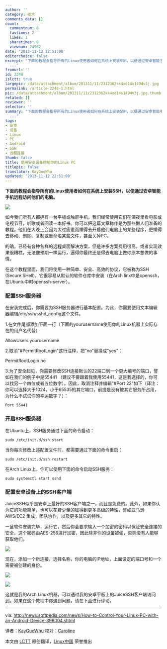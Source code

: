 ```yaml
---
author: ''
category: 技术
comments_data: []
count:
  commentnum: 0
  favtimes: 2
  likes: 1
  sharetimes: 0
  viewnum: 24962
date: '2013-11-12 22:51:00'
editorchoice: false
excerpt: "下面的教程会指导所有的Linux使用者如何在系统上安装SSH，以便通过安卓智能手机远程访问他们的电脑。\r\n\r\n如今我们所有人都拥有一台平板或触屏手机，我们经常使用它们在深夜里看电影或电视节目，听歌或者阅读一本好书。
  ..."
fromurl: ''
id: 2248
islctt: true
largepic: /data/attachment/album/201311/11/2312362kk4xd14x1494v3j.jpg
permalink: /article-2248-1.html
pic: /data/attachment/album/201311/11/2312362kk4xd14x1494v3j.jpg.thumb.jpg
related: []
reviewer: ''
selector: ''
summary: "下面的教程会指导所有的Linux使用者如何在系统上安装SSH，以便通过安卓智能手机远程访问他们的电脑。\r\n\r\n如今我们所有人都拥有一台平板或触屏手机，我们经常使用它们在深夜里看电影或电视节目，听歌或者阅读一本好书。
  ..."
tags:
- 安卓
- 设备
- Linux
- PC
- Android
- SSH
- 远程连接
thumb: false
title: 使用安卓设备控制你的Linux PC
titlepic: false
translator: KayGuoWhu
updated: '2013-11-12 22:51:00'
---
```


**下面的教程会指导所有的Linux使用者如何在系统上安装SSH，以便通过安卓智能手机远程访问他们的电脑。**


![](/data/attachment/album/201311/11/2312362kk4xd14x1494v3j.jpg)


如今我们所有人都拥有一台平板或触屏手机，我们经常使用它们在深夜里看电影或电视节目，听歌或者阅读一本好书。你可以把这篇文章称作是为那些懒人们准备的教程，他们在大晚上会因为太过疲惫而懒得去开启他们电脑上的某些程序，更懒得去移动、删除、复制或重命名某些文件，甚至关掉PC。


的确，已经有各种各样的远程桌面解决方案，但是许多方案费用很高，或者实现效果很糟糕，无法像预期一样运行，逼得你最终还是得去电脑上做你原本想做的事情。


在这个教程里面，我们将使用一种简单、安全、高效的协议，它被称为SSH (Secure SHell)，它很容易从默认的软件仓库中安装（在Arch linx中是openssh，在Ubuntu中时openssh-server）。


### 配置SSH服务器


在安装完成后，你需要为SSH服务器进行基本配置。为此，你需要使用文本编辑器编辑/etc/ssh/sshd\_config这个文件。


1.在文件尾部添加下面一行（下面的yourusername使用你的Linux机器上实际存在的用户名代替）


AllowUsers yourusername


2.取消"#PermitRootLogin"这行注释，把"no"替换成"yes"：


PermitRootLogin no


3.为了安全起见，你需要修改SSH连接默认的22端口到一个更大编号的端口，譬如在我们的例子中是55441 （建议不要跟着我使用55441，这是我选择的，你可以找另一个四位或者五位数字）。因此，取消注释并编辑"#Port 22"如下（译注：你可以选择大于1024，小于65535的其它端口，前提是没有被其它服务所占用，为什么不试试你的幸运数字？）：



```
Port 55441 
```

### 开启SSH服务器


在Ubuntu上，SSH服务通过下面的命令启动：



```
sudo /etc/init.d/ssh start 
```

当你每次修改上述配置文件时，都需要通过下面的命令重启：



```
sudo /etc/init.d/ssh restart 
```

在Arch Linux上，你可以使用下面的命令启动SSH服务：



```
sudo systemctl start sshd 
```

### 配置安卓设备上的SSH客户端


JuiceSSH似乎是安卓上最好的SSH客户端之一，而且是免费的。此外，如果你认为它的功能简单，也可以花费少量的钱得到更多高级的特性，譬如亚马逊 AWS/EC2 集成，团队协作，以及更多其它的特性。


一旦软件安装完毕，运行它，然后你会要求输入一个加密的密码以保证安全连接的安全。这个密码由AES-256进行加密，因此除非你的设备被偷，否则没有人能够获取他们。


![](/data/attachment/album/201311/11/231238vyzc910dddmn6rpb.jpg)


现在，添加一个新连接，选择名称，你的电脑的IP地址，上面设定的端口号和一个需要被创建的身份。


![](/data/attachment/album/201311/11/23124124nhinfxweqhztti.jpg)


![](/data/attachment/album/201311/11/231243v8fr1v1dhmf000dh.jpg)


这就是我的Arch Linux机器，可以通过我的安卓平板上的JuiceSSH客户端访问到。如果在这个教程中你遇到问题，请在下面进行评论。




---


via: <http://news.softpedia.com/news/How-to-Control-Your-Linux-PC-with-an-Android-Device-396004.shtml>


译者：[KayGuoWhu](https://github.com/KayGuoWhu) 校对：[Caroline](https://github.com/carolinewuyan)


 


本文由 [LCTT](https://github.com/LCTT/TranslateProject) 原创翻译，[Linux中国](http://linux.cn/) 荣誉推出